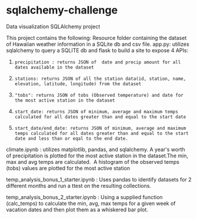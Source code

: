 # sqlalchemy-challenge
Data visualization SQLAlchemy project

This project contains the following:
Resource folder containing the dataset of Hawaiian weather information in a SQLite db and csv file.
app.py: utilizes sqlalchemy to query a SQLITE db and flask to build a site to expose 4 APIs:
1.     precipitation : returns JSON of  date and precip amount for all dates available in the dataset
2.     stations: returns JSON of all the station data(id, station, name, elevation, latitude, longitude) from the dataset
3.     "tobs": returns JSON of tobs (Observed temperature) and date for the most active station in the dataset
4.     start_date: returns JSON of minimum, average and maximum temps calculated for all dates greater than and equal to the start date
5.     start_date/end_date: returns JSON of minimum, average and maximum temps calculated for all dates greater than and equal to the start date and less than or eqal to the end date.  

climate.ipynb : utilizes matplotlib, pandas, and sqlalchemy.
A year's worth of precipitation is plotted for the most active station in the dataset.The min, max and avg temps are calculated.  A histogram of the observed temps (tobs) values are plotted for the most active station

temp_analysis_bonus_1_starter.ipynb : Uses pandas to identify datasets for 2 different months and run a ttest on the resulting collections.

temp_analysis_bonus_2_starter.ipynb : Using a supplied function (calc_temps) to calculate the min, avg, max temps for a given week of vacation dates and then plot them as a whiskered bar plot.
